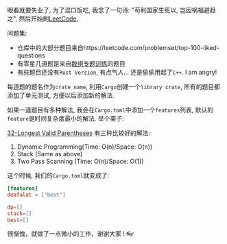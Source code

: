 眼看就要失业了, 为了混口饭吃, 我念了一句诗: "苟利国家生死以, 岂因祸福避趋之", 然后开始刷[LeetCode](https://leetcode.com),

问题集:

* 仓库中的大部分题目来自https://leetcode.com/problemset/top-100-liked-questions
* 有零星几道题是来自[数组专题训练](https://leetcode.com/tag/array/)的题目
* 有些题目还没有`Rust Version`, 有点气人... 还是偷偷用起了`C++`. I am angry!

每道题的题名作为`crate name`, 利用`Cargo`创建一个`library crate`, 所有的题目都添加了单元测试, 方便以后添加新的解法.

如果一道题目有多种解法, 我会在`Cargo.toml`中添加一个`features`列表, 默认的`feature`是时间复杂度最小的解法. 举个栗子:

[32-Longest Valid Parentheses](https://leetcode.com/problems/longest-valid-parentheses/) 有三种比较好的解法:

1. Dynamic Programming(Time: O(n)/Space: O(n))
2. Stack (Same as above)
3. Two Pass Scanning (Time: O(n)/Space: O(1))

这个时候, 我们的`Cargo.toml`就变成了:

```toml
[features]
deafalut = ["best"]

dp=[]
stack=[]
best=[]
```

很惭愧，就做了一点微小的工作，谢谢大家 ! 👓
